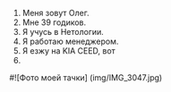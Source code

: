 1. Меня зовут Олег.
2. Мне 39 годиков.
3. Я учусь в Нетологии.
4. Я работаю менеджером.
5. Я езжу на KIA CEED, вот
6. 
#![Фото моей тачки] (img/IMG_3047.jpg)

